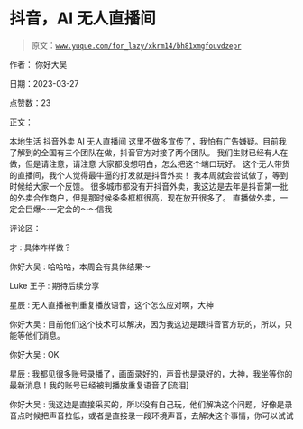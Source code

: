 # 抖音，AI 无人直播间

> 原文：[`www.yuque.com/for_lazy/xkrm14/bh81xmgfouvdzepr`](https://www.yuque.com/for_lazy/xkrm14/bh81xmgfouvdzepr)

作者： 你好大吴

日期：2023-03-27

点赞数：23

正文：

本地生活 抖音外卖 AI 无人直播间 这里不做多宣传了，我怕有广告嫌疑。目前我了解到的全国有三个团队在做，抖音官方对接了两个团队。 我们生财已经有人在做，但是请注意，请注意 大家都没想明白，怎么把这个端口玩好。 这个无人带货的直播间，我个人觉得最牛逼的打发就是抖音外卖！ 我本周就会尝试做了，等到时候给大家一个反馈。 很多城市都没有开抖音外卖，我这边是去年是抖音第一批的外卖合作商户，但是那时候条条框框很高，现在放开很多了。 直播做外卖，一定会巨爆～一定会的～～信我

评论区：

才 : 具体咋样做？

你好大吴 : 哈哈哈，本周会有具体结果～

Luke 王子 : 期待后续分享

星辰 : 无人直播被判重复播放语音，这个怎么应对啊，大神

你好大吴 : 目前他们这个技术可以解决，因为我这边是跟抖音官方玩的，所以，只能等他们消息。

你好大吴 : OK

星辰 : 我都见很多账号录播了，画面录好的，声音也是录好的，大神，我坐等你的最新消息！我的账号已经被判播放重复语音了[流泪]

你好大吴 : 我这边是直接采买的，所以没有自己玩，他们解决这个问题，好像是录音点时候把声音拉低，或者是直接录一段环境声音，去解决这个事情，你可以试试

